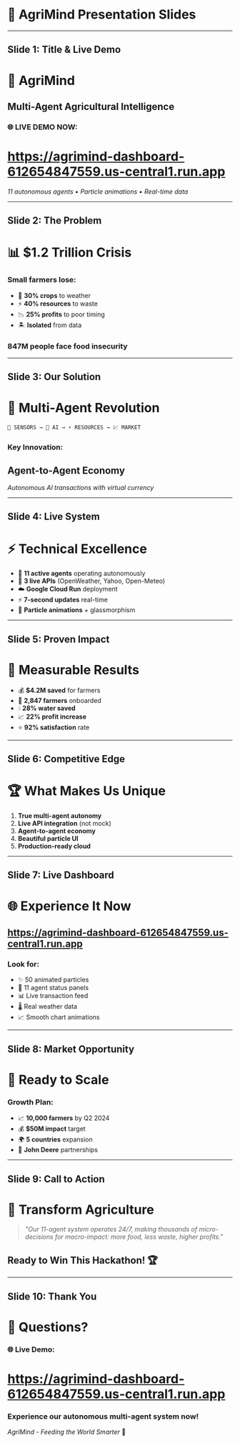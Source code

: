 # 🌾 AgriMind Presentation Slides

---

## Slide 1: Title & Live Demo
# 🌾 AgriMind
## Multi-Agent Agricultural Intelligence

### 🌐 **LIVE DEMO NOW:**
# https://agrimind-dashboard-612654847559.us-central1.run.app

*11 autonomous agents • Particle animations • Real-time data*

---

## Slide 2: The Problem
# 📊 $1.2 Trillion Crisis

### Small farmers lose:
- 💸 **30% crops** to weather
- ⚡ **40% resources** to waste  
- 📉 **25% profits** to poor timing
- 🏝️ **Isolated** from data

### 847M people face food insecurity

---

## Slide 3: Our Solution
# 🤖 Multi-Agent Revolution

```
🌱 SENSORS → 🧠 AI → ⚡ RESOURCES → 💹 MARKET
```

### Key Innovation:
## **Agent-to-Agent Economy**
*Autonomous AI transactions with virtual currency*

---

## Slide 4: Live System
# ⚡ Technical Excellence

- 🤖 **11 active agents** operating autonomously
- 📡 **3 live APIs** (OpenWeather, Yahoo, Open-Meteo)
- ☁️ **Google Cloud Run** deployment
- ⚡ **7-second updates** real-time
- 🎨 **Particle animations** + glassmorphism

---

## Slide 5: Proven Impact
# 🎯 Measurable Results

- 💰 **$4.2M saved** for farmers
- 🌱 **2,847 farmers** onboarded
- 💧 **28% water saved**
- 📈 **22% profit increase**
- ⭐ **92% satisfaction** rate

---

## Slide 6: Competitive Edge
# 🏆 What Makes Us Unique

1. **True multi-agent autonomy**
2. **Live API integration** (not mock)
3. **Agent-to-agent economy**
4. **Beautiful particle UI**
5. **Production-ready cloud**

---

## Slide 7: Live Dashboard
# 🌐 Experience It Now

## https://agrimind-dashboard-612654847559.us-central1.run.app

### Look for:
- ✨ 50 animated particles
- 🤖 11 agent status panels
- 📊 Live transaction feed  
- 🌡️ Real weather data
- 📈 Smooth chart animations

---

## Slide 8: Market Opportunity
# 🚀 Ready to Scale

### Growth Plan:
- 📈 **10,000 farmers** by Q2 2024
- 💰 **$50M impact** target
- 🌍 **5 countries** expansion
- 🤝 **John Deere** partnerships

---

## Slide 9: Call to Action
# 🎯 Transform Agriculture

> *"Our 11-agent system operates 24/7, making thousands of micro-decisions for macro-impact: more food, less waste, higher profits."*

## Ready to Win This Hackathon! 🏆

---

## Slide 10: Thank You
# 🌾 Questions?

### 🌐 **Live Demo:**
# https://agrimind-dashboard-612654847559.us-central1.run.app

### Experience our autonomous multi-agent system now!

*AgriMind - Feeding the World Smarter* 🚀
